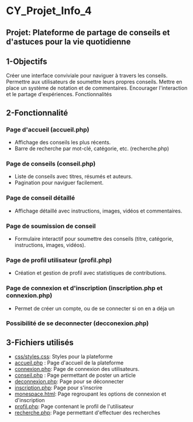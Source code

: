 # CY_Projet_Info_4

## Projet: Plateforme de partage de conseils et d'astuces pour la vie quotidienne

## 1-Objectifs
Créer une interface conviviale pour naviguer à travers les conseils.
Permettre aux utilisateurs de soumettre leurs propres conseils.
Mettre en place un système de notation et de commentaires.
Encourager l'interaction et le partage d'expériences.
Fonctionnalités

## 2-Fonctionnalité
### Page d'accueil (accueil.php)

- Affichage des conseils les plus récents.
- Barre de recherche par mot-clé, catégorie, etc. (recherche.php)

### Page de conseils (conseil.php)

- Liste de conseils avec titres, résumés et auteurs.
- Pagination pour naviguer facilement.
### Page de conseil détaillé

- Affichage détaillé avec instructions, images, vidéos et commentaires.

### Page de soumission de conseil

- Formulaire interactif pour soumettre des conseils (titre, catégorie, instructions, images, vidéos).

### Page de profil utilisateur (profil.php)

- Création et gestion de profil avec statistiques de contributions.

### Page de connexion et d'inscription (inscription.php et connexion.php)
- Permet de créer un compte, ou de se connecter si on en a déja un

### Possibilité de se deconnecter (decconexion.php)


## 3-Fichiers utilisés

- [css/styles.css](./css/style.css): Styles pour la plateforme
- [accueil.php](./accueil.php) : Page d'accueil de la plateforme
- [connexion.php](./connexion.php): Page de connexion des utilisateurs.
- [conseil.php](./conseil.php) : Page permettant de poster un article
- [deconnexion.php](./deconnexion.php): Page pour se déconnecter
- [inscription.php](./inscription.php): Page pour s'inscrire
- [monespace.html](./monespace.html): Page regroupant les options de connexion et d'inscription
- [profil.php](./profil.php): Page contenant le profil de l'utilisateur
- [recherche.php](./recherche.php): Page permettant d'effectuer des recherches
